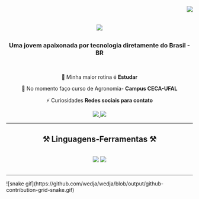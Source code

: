 <img align="right" src="https://visitor-badge.laobi.icu/badge?page_id=salesp07.salesp07" />

<h1 align="center">
    <img src="https://readme-typing-svg.herokuapp.com/?font=Righteous&size=35&center=true&vCenter=true&width=500&height=70&duration=4000&lines=Olá!+👋;+Meu+nome+é+Wedja+Barbosa!;" />
</h1>

<h3 align="center">Uma jovem apaixonada por tecnologia diretamente do Brasil - BR</h3>
<br/>

<div align="center">
    
🔭 Minha maior rotina é **Estudar**

🌱 No momento faço curso de Agronomia- **Campus CECA-UFAL**

⚡ Curiosidades **Redes sociais para contato**

 </div>
 
 <div align="center"> 
  <a href="mailto:wedjabf@gmail.com">
    <img src="https://img.shields.io/badge/Gmail-333333?style=for-the-badge&logo=gmail&logoColor=red" />
  </a>
  <a href="https://www.linkedin.com/in/wedja-barbosa-60478b143/" target="_blank">
    <img src="https://img.shields.io/badge/LinkedIn-0077B5?style=for-the-badge&logo=linkedin&logoColor=white" target="_blank" />
  </a>
</div>

 <hr/>
 
<h2 align="center">⚒️ Linguagens-Ferramentas ⚒️</h2>
<br/>
<div align="center">
    <img src="https://skillicons.dev/icons?i=vscode,github,git,r" />
    <img src="https://skillicons.dev/icons?i=python" /><br>
</div>

<br/>
<hr/>
![snake gif](https://github.com/wedja/wedja/blob/output/github-contribution-grid-snake.gif)
<!--
**wedja/wedja** is a ✨ _special_ ✨ repository because its `README.md` (this file) appears on your GitHub profile.
